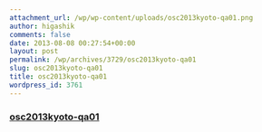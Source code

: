 ```yaml
---
attachment_url: /wp/wp-content/uploads/osc2013kyoto-qa01.png
author: higashik
comments: false
date: 2013-08-08 00:27:54+00:00
layout: post
permalink: /wp/archives/3729/osc2013kyoto-qa01
slug: osc2013kyoto-qa01
title: osc2013kyoto-qa01
wordpress_id: 3761
---
```


### [osc2013kyoto-qa01](/assets/images/wp-content/osc2013kyoto-qa01.png)
